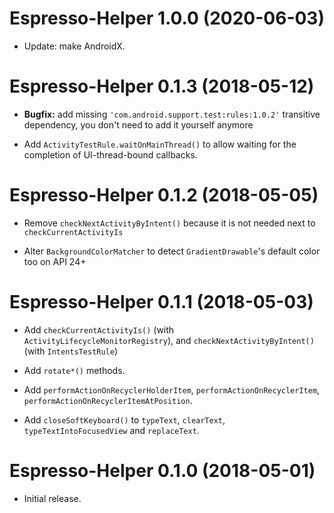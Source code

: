 # Espresso-Helper 1.0.0 (2020-06-03)

- Update: make AndroidX.

# Espresso-Helper 0.1.3 (2018-05-12)

- **Bugfix:** add missing `'com.android.support.test:rules:1.0.2'` transitive dependency, you don't need to add it yourself anymore 

- Add `ActivityTestRule.waitOnMainThread()` to allow waiting for the completion of UI-thread-bound callbacks.

# Espresso-Helper 0.1.2 (2018-05-05)

- Remove `checkNextActivityByIntent()` because it is not needed next to `checkCurrentActivityIs`

- Alter `BackgroundColorMatcher` to detect `GradientDrawable`'s default color too on API 24+

# Espresso-Helper 0.1.1 (2018-05-03)

- Add `checkCurrentActivityIs()` (with `ActivityLifecycleMonitorRegistry`), and `checkNextActivityByIntent()` (with `IntentsTestRule`)

- Add `rotate*()` methods.

- Add `performActionOnRecyclerHolderItem`, `performActionOnRecyclerItem`, `performActionOnRecyclerItemAtPosition`.

- Add `closeSoftKeyboard()` to `typeText`, `clearText`, `typeTextIntoFocusedView` and `replaceText`.

# Espresso-Helper 0.1.0 (2018-05-01)

- Initial release.